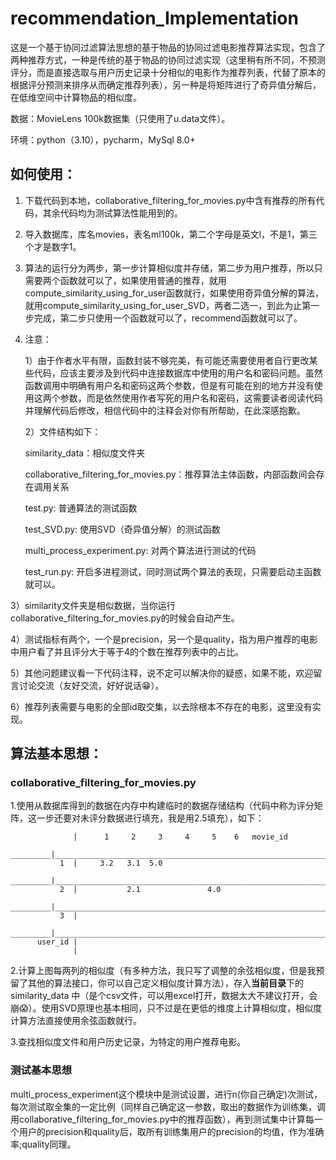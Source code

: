 # recommendation_Implementation

这是一个基于协同过滤算法思想的基于物品的协同过滤电影推荐算法实现，包含了两种推荐方式，一种是传统的基于物品的协同过滤实现（这里稍有所不同，不预测评分，而是直接选取与用户历史记录十分相似的电影作为推荐列表，代替了原本的根据评分预测来排序从而确定推荐列表），另一种是将矩阵进行了奇异值分解后，在低维空间中计算物品的相似度。

数据：MovieLens 100k数据集（只使用了u.data文件）。

环境：python（3.10），pycharm，MySql 8.0+

## 如何使用：

1. 下载代码到本地，collaborative_filtering_for_movies.py中含有推荐的所有代码，其余代码均为测试算法性能用到的。

2. 导入数据库，库名movies，表名ml100k，第二个字母是英文l，不是1，第三个才是数字1。

3. 算法的运行分为两步，第一步计算相似度并存储，第二步为用户推荐，所以只需要两个函数就可以了，如果使用普通的推荐，就用compute_similarity_using_for_user函数就行，如果使用奇异值分解的算法，就用compute_similarity_using_for_user_SVD，两者二选一，到此为止第一步完成，第二步只使用一个函数就可以了，recommend函数就可以了。
   
4. 注意：
   
   1）由于作者水平有限，函数封装不够完美，有可能还需要使用者自行更改某些代码，应该主要涉及到代码中连接数据库中使用的用户名和密码问题。虽然函数调用中明确有用户名和密码这两个参数，但是有可能在别的地方并没有使用这两个参数，而是依然使用作者写死的用户名和密码，这需要读者阅读代码并理解代码后修改，相信代码中的注释会对你有所帮助，在此深感抱歉。
   
   2）文件结构如下：
   
   similarity_data：相似度文件夹
   
   collaborative_filtering_for_movies.py：推荐算法主体函数，内部函数间会存在调用关系
   
   test.py: 普通算法的测试函数
   
   test_SVD.py: 使用SVD（奇异值分解）的测试函数
   
   multi_process_experiment.py: 对两个算法进行测试的代码
   
   test_run.py: 开启多进程测试，同时测试两个算法的表现，只需要启动主函数就可以。
   

​       3）similarity文件夹是相似数据，当你运行collaborative_filtering_for_movies.py的时候会自动产生。

​       4）测试指标有两个，一个是precision，另一个是quality，指为用户推荐的电影中用户看了并且评分大于等于4的个数在推荐列表中的占比。

​       5）其他问题建议看一下代码注释，说不定可以解决你的疑惑，如果不能，欢迎留言讨论交流（友好交流，好好说话😁）。

​       6）推荐列表需要与电影的全部id取交集，以去除根本不存在的电影，这里没有实现。

## 算法基本思想：

### collaborative_filtering_for_movies.py

1.使用从数据库得到的数据在内存中构建临时的数据存储结构（代码中称为评分矩阵，这一步还要对未评分数据进行填充，我是用2.5填充），如下：

                  |      1     2     3     4     5    6   movie_id
         _________|_____________________________________________________________________________________________________
               1  |     3.2   3.1  5.0
         _________|_____________________________________________________________________________________________________
               2  |           2.1               4.0
         _________|_____________________________________________________________________________________________________
               3  |
         _________|_____________________________________________________________________________________________________
          user_id |
                  |

2.计算上图每两列的相似度（有多种方法，我只写了调整的余弦相似度，但是我预留了其他的算法接口，你可以自己定义相似度计算方法），存入**当前目录**下的similarity_data
中（是个csv文件，可以用excel打开，数据太大不建议打开，会崩😱）。使用SVD原理也基本相同，只不过是在更低的维度上计算相似度，相似度计算方法直接使用余弦函数就行。

3.查找相似度文件和用户历史记录，为特定的用户推荐电影。

### 测试基本思想

multi_process_experiment这个模块中是测试设置，进行n(你自己确定)次测试，每次测试取全集的一定比例（同样自己确定这一参数，取出的数据作为训练集，调用collaborative_filtering_for_movies.py中的推荐函数），再到测试集中计算每一个用户的precision和quality后，取所有训练集用户的precision的均值，作为准确率;quality同理。
